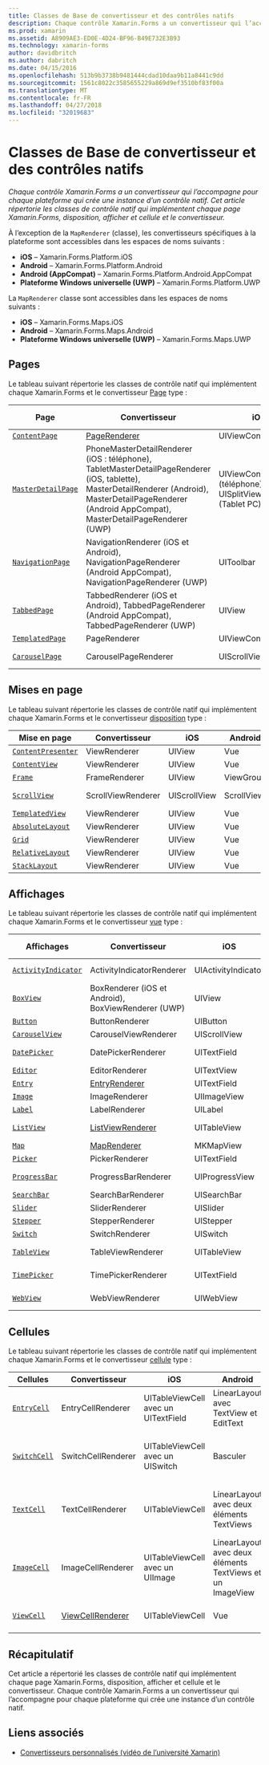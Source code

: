```yaml
---
title: Classes de Base de convertisseur et des contrôles natifs
description: Chaque contrôle Xamarin.Forms a un convertisseur qui l’accompagne pour chaque plateforme qui crée une instance d’un contrôle natif. Cet article répertorie les classes de contrôle natif qui implémentent chaque page Xamarin.Forms, disposition, afficher et cellule et le convertisseur.
ms.prod: xamarin
ms.assetid: A8909AE3-ED0E-4D24-BF96-B49E732E3B93
ms.technology: xamarin-forms
author: davidbritch
ms.author: dabritch
ms.date: 04/15/2016
ms.openlocfilehash: 513b9b3738b9481444cdad10daa9b11a8441c9dd
ms.sourcegitcommit: 1561c8022c3585655229a869d9ef3510bf83f00a
ms.translationtype: MT
ms.contentlocale: fr-FR
ms.lasthandoff: 04/27/2018
ms.locfileid: "32019683"
---
```

# <a name="renderer-base-classes-and-native-controls"></a>Classes de Base de convertisseur et des contrôles natifs

_Chaque contrôle Xamarin.Forms a un convertisseur qui l’accompagne pour chaque plateforme qui crée une instance d’un contrôle natif. Cet article répertorie les classes de contrôle natif qui implémentent chaque page Xamarin.Forms, disposition, afficher et cellule et le convertisseur._

À l’exception de la `MapRenderer` (classe), les convertisseurs spécifiques à la plateforme sont accessibles dans les espaces de noms suivants :

- **iOS** – Xamarin.Forms.Platform.iOS
- **Android** – Xamarin.Forms.Platform.Android
- **Android (AppCompat)** – Xamarin.Forms.Platform.Android.AppCompat
- **Plateforme Windows universelle (UWP)** – Xamarin.Forms.Platform.UWP

La `MapRenderer` classe sont accessibles dans les espaces de noms suivants :

- **iOS** – Xamarin.Forms.Maps.iOS
- **Android** – Xamarin.Forms.Maps.Android
- **Plateforme Windows universelle (UWP)** – Xamarin.Forms.Maps.UWP

## <a name="pages"></a>Pages

Le tableau suivant répertorie les classes de contrôle natif qui implémentent chaque Xamarin.Forms et le convertisseur [Page](~/xamarin-forms/user-interface/controls/pages.md) type :

|Page|Convertisseur|iOS|Android|Android (AppCompat)|UWP|
|--- |--- |--- |--- |--- |--- |
|[`ContentPage`](https://developer.xamarin.com/api/type/Xamarin.Forms.ContentPage/)|[PageRenderer](~/xamarin-forms/app-fundamentals/custom-renderer/contentpage.md)|UIViewController|ViewGroup||FrameworkElement|
|[`MasterDetailPage`](https://developer.xamarin.com/api/type/Xamarin.Forms.MasterDetailPage/)|PhoneMasterDetailRenderer (iOS : téléphone), TabletMasterDetailPageRenderer (iOS, tablette), MasterDetailRenderer (Android), MasterDetailPageRenderer (Android AppCompat), MasterDetailPageRenderer (UWP)|UIViewController (téléphone), UISplitViewController (Tablet PC)|DrawerLayout (v4)|DrawerLayout (v4)|FrameworkElement (contrôle personnalisé)|
|[`NavigationPage`](https://developer.xamarin.com/api/type/Xamarin.Forms.NavigationPage/)|NavigationRenderer (iOS et Android), NavigationPageRenderer (Android AppCompat), NavigationPageRenderer (UWP)|UIToolbar|ViewGroup|ViewGroup|FrameworkElement (contrôle personnalisé)|
|[`TabbedPage`](https://developer.xamarin.com/api/type/Xamarin.Forms.TabbedPage/)|TabbedRenderer (iOS et Android), TabbedPageRenderer (Android AppCompat), TabbedPageRenderer (UWP)|UIView|ViewPager|ViewPager|FrameworkElement (Pivot)|
|[`TemplatedPage`](https://developer.xamarin.com/api/type/Xamarin.Forms.TemplatedPage/)|PageRenderer|UIViewController|ViewGroup||FrameworkElement|
|[`CarouselPage`](https://developer.xamarin.com/api/type/Xamarin.Forms.CarouselPage/)|CarouselPageRenderer|UIScrollView|ViewPager|ViewPager|FrameworkElement (FlipView)|

## <a name="layouts"></a>Mises en page

Le tableau suivant répertorie les classes de contrôle natif qui implémentent chaque Xamarin.Forms et le convertisseur [disposition](~/xamarin-forms/user-interface/controls/layouts.md) type :

|Mise en page|Convertisseur|iOS|Android|UWP|
|--- |--- |--- |--- |--- |
|[`ContentPresenter`](https://developer.xamarin.com/api/type/Xamarin.Forms.ContentPresenter/)|ViewRenderer|UIView|Vue|FrameworkElement|
|[`ContentView`](https://developer.xamarin.com/api/type/Xamarin.Forms.ContentView/)|ViewRenderer|UIView|Vue|FrameworkElement|
|[`Frame`](https://developer.xamarin.com/api/type/Xamarin.Forms.Frame/)|FrameRenderer|UIView|ViewGroup|Bordure|
|[`ScrollView`](https://developer.xamarin.com/api/type/Xamarin.Forms.ScrollView/)|ScrollViewRenderer|UIScrollView|ScrollView|Visionneuse de défilement|
|[`TemplatedView`](https://developer.xamarin.com/api/type/Xamarin.Forms.TemplatedView/)|ViewRenderer|UIView|Vue|FrameworkElement|
|[`AbsoluteLayout`](https://developer.xamarin.com/api/type/Xamarin.Forms.AbsoluteLayout/)|ViewRenderer|UIView|Vue|FrameworkElement|
|[`Grid`](https://developer.xamarin.com/api/type/Xamarin.Forms.Grid/)|ViewRenderer|UIView|Vue|FrameworkElement|
|[`RelativeLayout`](https://developer.xamarin.com/api/type/Xamarin.Forms.RelativeLayout/)|ViewRenderer|UIView|Vue|FrameworkElement|
|[`StackLayout`](https://developer.xamarin.com/api/type/Xamarin.Forms.StackLayout/)|ViewRenderer|UIView|Vue|FrameworkElement|

## <a name="views"></a>Affichages

Le tableau suivant répertorie les classes de contrôle natif qui implémentent chaque Xamarin.Forms et le convertisseur [vue](~/xamarin-forms/user-interface/controls/views.md) type :

|Affichages|Convertisseur|iOS|Android|Android (AppCompat)|UWP|
|--- |--- |--- |--- |--- |--- |
|[`ActivityIndicator`](https://developer.xamarin.com/api/type/Xamarin.Forms.ActivityIndicator/)|ActivityIndicatorRenderer|UIActivityIndicator|Barre de progression||Barre de progression|
|[`BoxView`](https://developer.xamarin.com/api/type/Xamarin.Forms.BoxView/)|BoxRenderer (iOS et Android), BoxViewRenderer (UWP)|UIView|ViewGroup||Rectangle|
|[`Button`](https://developer.xamarin.com/api/type/Xamarin.Forms.Button/)|ButtonRenderer|UIButton|Bouton|AppCompatButton|Bouton|
|[`CarouselView`](https://developer.xamarin.com/api/type/Xamarin.Forms.CarouselView/)|CarouselViewRenderer|UIScrollView|RecyclerView||FlipView|
|[`DatePicker`](https://developer.xamarin.com/api/type/Xamarin.Forms.DatePicker/)|DatePickerRenderer|UITextField|EditText||Sélecteur de dates|
|[`Editor`](https://developer.xamarin.com/api/type/Xamarin.Forms.Editor/)|EditorRenderer|UITextView|EditText||TextBox|
|[`Entry`](https://developer.xamarin.com/api/type/Xamarin.Forms.Entry/)|[EntryRenderer](~/xamarin-forms/app-fundamentals/custom-renderer/entry.md)|UITextField|EditText||TextBox|
|[`Image`](https://developer.xamarin.com/api/type/Xamarin.Forms.Image/)|ImageRenderer|UIImageView|ImageView||Image|
|[`Label`](https://developer.xamarin.com/api/type/Xamarin.Forms.Label/)|LabelRenderer|UILabel|TextView||TextBlock|
|[`ListView`](https://developer.xamarin.com/api/type/Xamarin.Forms.ListView/)|[ListViewRenderer](~/xamarin-forms/app-fundamentals/custom-renderer/listview.md)|UITableView|Affichage de liste||Affichage de liste|
|[`Map`](https://developer.xamarin.com/api/type/Xamarin.Forms.Maps.Map/)|[MapRenderer](~/xamarin-forms/app-fundamentals/custom-renderer/map/index.md)|MKMapView|MapView||MapControl|
|[`Picker`](https://developer.xamarin.com/api/type/Xamarin.Forms.Picker/)|PickerRenderer|UITextField|EditText|EditText|ComboBox|
|[`ProgressBar`](https://developer.xamarin.com/api/type/Xamarin.Forms.ProgressBar/)|ProgressBarRenderer|UIProgressView|Barre de progression||Barre de progression|
|[`SearchBar`](https://developer.xamarin.com/api/type/Xamarin.Forms.SearchBar/)|SearchBarRenderer|UISearchBar|Localisateur||AutoSuggestBox|
|[`Slider`](https://developer.xamarin.com/api/type/Xamarin.Forms.Slider/)|SliderRenderer|UISlider|SeekBar||Curseur|
|[`Stepper`](https://developer.xamarin.com/api/type/Xamarin.Forms.Stepper/)|StepperRenderer|UIStepper|LinearLayout||Contrôle|
|[`Switch`](https://developer.xamarin.com/api/type/Xamarin.Forms.Switch/)|SwitchRenderer|UISwitch|Basculer|SwitchCompat|Bouton bascule|
|[`TableView`](https://developer.xamarin.com/api/type/Xamarin.Forms.TableView/)|TableViewRenderer|UITableView|Affichage de liste||Affichage de liste|
|[`TimePicker`](https://developer.xamarin.com/api/type/Xamarin.Forms.TimePicker/)|TimePickerRenderer|UITextField|EditText||Sélecteur d'heure|
|[`WebView`](https://developer.xamarin.com/api/type/Xamarin.Forms.WebView/)|WebViewRenderer|UIWebView|Affichage Web||Affichage Web|

## <a name="cells"></a>Cellules

Le tableau suivant répertorie les classes de contrôle natif qui implémentent chaque Xamarin.Forms et le convertisseur [cellule](~/xamarin-forms/user-interface/controls/cells.md) type :

|Cellules|Convertisseur|iOS|Android|UWP|
|--- |--- |--- |--- |--- |
|[`EntryCell`](https://developer.xamarin.com/api/type/Xamarin.Forms.EntryCell/)|EntryCellRenderer|UITableViewCell avec un UITextField|LinearLayout avec TextView et EditText|DataTemplate avec une zone de texte|
|[`SwitchCell`](https://developer.xamarin.com/api/type/Xamarin.Forms.SwitchCell/)|SwitchCellRenderer|UITableViewCell avec un UISwitch|Basculer|DataTemplate avec une grille contenant un TextBlock et un ToggleSwitch|
|[`TextCell`](https://developer.xamarin.com/api/type/Xamarin.Forms.TextCell/)|TextCellRenderer|UITableViewCell|LinearLayout avec deux éléments TextViews|DataTemplate avec un StackPanel contenant deux TextBlocks|
|[`ImageCell`](https://developer.xamarin.com/api/type/Xamarin.Forms.ImageCell/)|ImageCellRenderer|UITableViewCell avec un UIImage|LinearLayout avec deux éléments TextViews et un ImageView|DataTemplate avec une grille contenant une Image et deux TextBlocks|
|[`ViewCell`](https://developer.xamarin.com/api/type/Xamarin.Forms.ViewCell/)|[ViewCellRenderer](~/xamarin-forms/app-fundamentals/custom-renderer/viewcell.md)|UITableViewCell|Vue|DataTemplate avec un ContentPresenter|

## <a name="summary"></a>Récapitulatif

Cet article a répertorié les classes de contrôle natif qui implémentent chaque page Xamarin.Forms, disposition, afficher et cellule et le convertisseur. Chaque contrôle Xamarin.Forms a un convertisseur qui l’accompagne pour chaque plateforme qui crée une instance d’un contrôle natif.

## <a name="related-links"></a>Liens associés

- [Convertisseurs personnalisés (vidéo de l’université Xamarin)](https://developer.xamarin.com/videos/cross-platform/xamarinforms-custom-renderers/)
